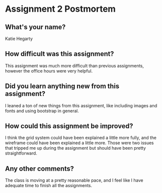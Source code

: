 # Assignment 2 Postmortem

## What's your name?

Katie Hegarty

## How difficult was this assignment?

This assignment was much more difficult than previous assignments, however the office hours were very helpful. 


## Did you learn anything new from this assignment?
I leaned a ton of new things from this assignment, like including images and fonts and using bootstrap in general. 


## How could this assignment be improved?
I think the grid system could have been explained a little more fully, and the wireframe could have been explained a little more. Those were two issues that tripped me up during the assignment but should have been pretty straightforward. 


## Any other comments?
The class is moving at a pretty reasonable pace, and I feel like I have adequate time to finish all the assignments. 